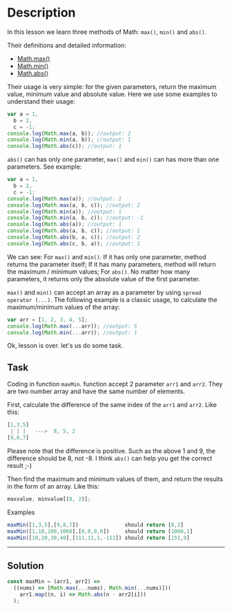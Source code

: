# Description

In this lesson we learn three methods of Math: `max()`, `min()` and `abs()`.

Their definitions and detailed information:

- [Math.max()](https://developer.mozilla.org/en-US/docs/Web/JavaScript/Reference/Global_Objects/Math/max)
- [Math.min()](https://developer.mozilla.org/en-US/docs/Web/JavaScript/Reference/Global_Objects/Math/min)
- [Math.abs()](https://developer.mozilla.org/en-US/docs/Web/JavaScript/Reference/Global_Objects/Math/abs)

Their usage is very simple: for the given parameters, return the maximum value, minimum value and absolute value. Here we use some examples to understand their usage:

```js
var a = 1,
  b = 2,
  c = -1;
console.log(Math.max(a, b)); //output: 2
console.log(Math.min(a, b)); //output: 1
console.log(Math.abs(c)); //output: 1
```

`abs()` can has only one parameter, `max()` and `min()` can has more than one parameters. See example:

```js
var a = 1,
  b = 2,
  c = -1;
console.log(Math.max(a)); //output: 1
console.log(Math.max(a, b, c)); //output: 2
console.log(Math.min(a)); //output: 1
console.log(Math.min(a, b, c)); //output: -1
console.log(Math.abs(a)); //output: 1
console.log(Math.abs(a, b, c)); //output: 1
console.log(Math.abs(b, a, c)); //output: 2
console.log(Math.abs(c, b, a)); //output: 1
```

We can see: For `max()` and `min()`. If it has only one parameter, method returns the parameter itself; If it has many parameters, method will return the maximum / minimum values; For `abs()`. No matter how many parameters, it returns only the absolute value of the first parameter.

`max()` and `min()` can accept an array as a parameter by using `spread operator (...)`. The following example is a classic usage, to calculate the maximum/minimum values of the array:

```js
var arr = [1, 2, 3, 4, 5];
console.log(Math.max(...arr)); //output: 5
console.log(Math.min(...arr)); //output: 1
```

Ok, lesson is over. let's us do some task.

## Task

Coding in function `maxMin`. function accept 2 parameter `arr1` and `arr2`. They are two number array and have the same number of elements.

First, calculate the difference of the same index of the `arr1` and `arr2`. Like this:

```js
[1,3,5]
 | | |   --->  8, 5, 2
[9,8,7]
```

Please note that the difference is positive. Such as the above 1 and 9, the difference should be 8, not -8. I think `abs()` can help you get the correct result ;-)

Then find the maximum and minimum values of them, and return the results in the form of an array. Like this:

```js
maxvalue, minvalue[(8, 2)];
```

Examples

```js
maxMin([1,3,5],[9,8,7])               should return [8,2]
maxMin([1,10,100,1000],[0,0,0,0])     should return [1000,1]
maxMin([10,20,30,40],[111,11,1,-111]) should return [151,9]
```

---

## Solution

```js
const maxMin = (arr1, arr2) =>
  ((nums) => [Math.max(...nums), Math.min(...nums)])(
    arr1.map((n, i) => Math.abs(n - arr2[i]))
  );
```
